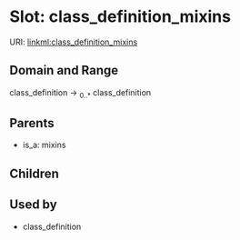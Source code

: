 
# Slot: class_definition_mixins




URI: [linkml:class_definition_mixins](https://w3id.org/linkml/class_definition_mixins)


## Domain and Range

class_definition ->  <sub>0..*</sub>
 class_definition

## Parents

 *  is_a: mixins

## Children


## Used by

 * class_definition
